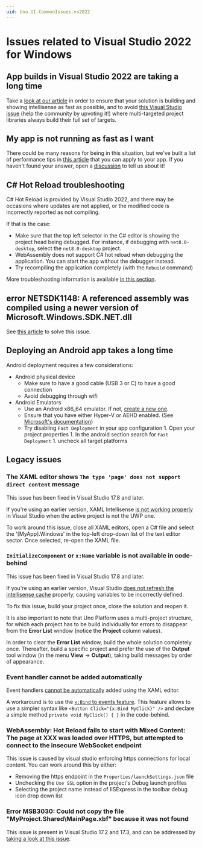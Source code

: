 ```yaml
---
uid: Uno.UI.CommonIssues.vs2022
---
```


# Issues related to Visual Studio 2022 for Windows

## App builds in Visual Studio 2022 are taking a long time

Take a [look at our article](xref:Build.Solution.TargetFramework-override) in order to ensure that your solution is building and showing intellisense as fast as possible, and to avoid [this Visual Studio issue](https://developercommunity.visualstudio.com/t/Building-a-cross-targeted-project-with-m/651372?space=8&q=building-a-cross-targeted-project-with-many-target) (help the community by upvoting it!) where multi-targeted project libraries always build their full set of targets.

## My app is not running as fast as I want

There could be many reasons for being in this situation, but we've built a list of performance tips in [this article](xref:Uno.Development.Performance) that you can apply to your app. If you haven't found your answer, open a [discussion](https://github.com/unoplatform/uno/discussions) to tell us about it!

## C# Hot Reload troubleshooting

C# Hot Reload is provided by Visual Studio 2022, and there may be occasions where updates are not applied, or the modified code is incorrectly reported as not compiling.

If that is the case:

- Make sure that the top left selector in the C# editor is showing the project head being debugged. For instance, if debugging with `net8.0-desktop`, select the `net8.0-desktop` project.
- WebAssembly does not support C# hot reload when debugging the application. You can start the app without the debugger instead.
- Try recompiling the application completely (with the `Rebuild` command)

More troubleshooting information is available [in this section](xref:Uno.Features.HotReload).

## error NETSDK1148: A referenced assembly was compiled using a newer version of Microsoft.Windows.SDK.NET.dll

See [this article](features/winapp-sdk-specifics.md#adjusting-windows-sdk-references) to solve this issue.

## Deploying an Android app takes a long time

Android deployment requires a few considerations:

- Android physical device
  - Make sure to have a good cable (USB 3 or C) to have a good connection
  - Avoid debugging through wifi
- Android Emulators
  - Use an Android x86_64 emulator. If not, [create a new one](https://learn.microsoft.com/dotnet/maui/android/emulator/device-manager).
  - Ensure that you have either Hyper-V or AEHD enabled. (See [Microsoft's documentation](https://learn.microsoft.com/dotnet/maui/android/emulator/hardware-acceleration))
  - Try disabling `Fast Deployment` in your app configuration
        1. Open your project properties
        1. In the android section search for `Fast Deployment`
        1. uncheck all target platforms

## Legacy issues

### The XAML editor shows `The type 'page' does not support direct content` message

This issue has been fixed in Visual Studio 17.8 and later.

If you're using an earlier version, XAML Intellisense [is not working properly](https://developercommunity.visualstudio.com/content/problem/587980/xaml-intellisense-does-not-use-contentpropertyattr.html) in Visual Studio when the active project is not the UWP one.

To work around this issue, close all XAML editors, open a C# file and select the '[MyApp].Windows' in the top-left drop-down list of the text editor sector. Once selected, re-open the XAML file.

### `InitializeComponent` or `x:Name` variable is not available in code-behind

This issue has been fixed in Visual Studio 17.8 and later.

If you're using an earlier version, Visual Studio [does not refresh the intellisense cache](https://developercommunity.visualstudio.com/content/problem/588021/the-compile-itemgroup-intellisense-cache-is-not-re.html) properly, causing variables to be incorrectly defined.

To fix this issue, build your project once, close the solution and reopen it.

It is also important to note that Uno Platform uses a multi-project structure, for which each project has to be build individually for errors to disappear from the **Error List** window (notice the **Project** column values).

In order to clear the **Error List** window, build the whole solution completely once. Thereafter, build a specific project and prefer the use of the **Output** tool window (in the menu **View** -> **Output**), taking build messages by order of appearance.

### Event handler cannot be added automatically

Event handlers [cannot be automatically](https://github.com/unoplatform/uno/issues/1348#issuecomment-520300471) added using the XAML editor.

A workaround is to use the [`x:Bind` to events feature](features/windows-ui-xaml-xbind.md#examples). This feature allows to use a simpler syntax like `<Button Click="{x:Bind MyClick}" />` and declare a simple method `private void MyClick() { }` in the code-behind.

### WebAssembly: Hot Reload fails to start with Mixed Content: The page at XXX was loaded over HTTPS, but attempted to connect to the insecure WebSocket endpoint

This issue is caused by visual studio enforcing https connections for local content. You can work around this by either:

- Removing the https endpoint in the `Properties/launchSettings.json` file
- Unchecking the `Use SSL` option in the project's Debug launch profiles
- Selecting the project name instead of IISExpress in the toolbar debug icon drop down list

### Error MSB3030: Could not copy the file "MyProject.Shared\MainPage.xbf" because it was not found

This issue is present in Visual Studio 17.2 and 17.3, and can be addressed by [taking a look at this issue](https://github.com/unoplatform/uno/discussions/5007#discussioncomment-2583741).
